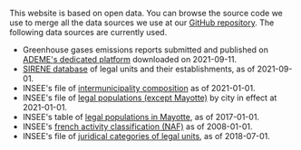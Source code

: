 This website is based on open data. You can browse the source code we use to merge all the data sources we use at our
[GitHub repository](https://github.com/OpenCarbonWatch/France). The following data sources are currently used.

* Greenhouse gases emissions reports submitted and published on [ADEME's dedicated platform](http://www.bilans-ges.ademe.fr/fr/bilanenligne/bilans/index/siGras/0) downloaded on 2021-09-11.
* [SIRENE database](https://www.data.gouv.fr/fr/datasets/base-sirene-des-entreprises-et-de-leurs-etablissements-siren-siret/) of legal units and their establishments, as of 2021-09-01.
* INSEE's file of [intermunicipality composition](https://www.insee.fr/fr/information/2510634) as of 2021-01-01.
* INSEE's file of [legal populations (except Mayotte)](https://www.insee.fr/fr/statistiques/4265439?sommaire=4265511) by city in effect at 2021-01-01.
* INSEE's table of [legal populations in Mayotte](https://www.insee.fr/fr/statistiques/3291775), as of 2017-01-01.
* INSEE's [french activity classification (NAF)](https://www.data.gouv.fr/fr/datasets/nomenclature-dactivites-francaise-naf/) as of 2008-01-01.
* INSEE's file of [juridical categories of legal units](https://www.insee.fr/fr/information/2028129), as of 2018-07-01.
